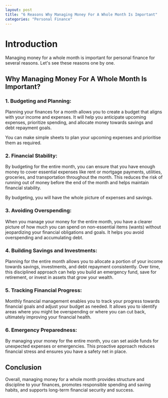 ```yaml
---
layout: post
title: "6 Reasons Why Managing Money For A Whole Month Is Important"
categories: "Personal Finance"
---
```


# Introduction

Managing money for a whole month is important for personal finance for several reasons. Let's see these reasons one by one.

## Why Managing Money For A Whole Month Is Important?

### 1. Budgeting and Planning:

Planning your finances for a month allows you to create a budget that aligns with your income and expenses. It will help you anticipate upcoming expenses, prioritize spending, and allocate money towards savings and debt repayment goals.

You can make simple sheets to plan your upcoming expenses and prioritise them as required.

### 2. Financial Stability:

By budgeting for the entire month, you can ensure that you have enough money to cover essential expenses like rent or mortgage payments, utilities, groceries, and transportation throughout the month. This reduces the risk of running out of money before the end of the month and helps maintain financial stability.

By budgeting, you will have the whole picture of expenses and savings.

### 3. Avoiding Overspending: 

When you manage your money for the entire month, you have a clearer picture of how much you can spend on non-essential items (wants) without jeopardizing your financial obligations and goals. It helps you avoid overspending and accumulating debt.

### 4. Building Savings and Investments: 

Planning for the entire month allows you to allocate a portion of your income towards savings, investments, and debt repayment consistently. Over time, this disciplined approach can help you build an emergency fund, save for retirement, or invest in assets that grow your wealth.

### 5. Tracking Financial Progress: 

Monthly financial management enables you to track your progress towards financial goals and adjust your budget as needed. It allows you to identify areas where you might be overspending or where you can cut back, ultimately improving your financial health.

### 6. Emergency Preparedness: 

By managing your money for the entire month, you can set aside funds for unexpected expenses or emergencies. This proactive approach reduces financial stress and ensures you have a safety net in place.

## Conclusion

Overall, managing money for a whole month provides structure and discipline to your finances, promotes responsible spending and saving habits, and supports long-term financial security and success.
